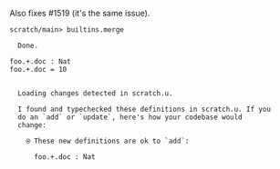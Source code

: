 Also fixes \#1519 (it's the same issue).

``` ucm
scratch/main> builtins.merge

  Done.

```
``` unison
foo.+.doc : Nat
foo.+.doc = 10
```

``` ucm

  Loading changes detected in scratch.u.

  I found and typechecked these definitions in scratch.u. If you
  do an `add` or `update`, here's how your codebase would
  change:
  
    ⍟ These new definitions are ok to `add`:
    
      foo.+.doc : Nat

```
